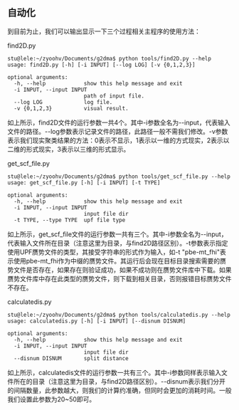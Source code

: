 ## 自动化

到目前为止，我们可以输出显示一下三个过程相关主程序的使用方法：

find2D.py

```
stu@lele:~/zyoohv/Documents/g2dma$ python tools/find2D.py --help
usage: find2D.py [-h] [-i INPUT] [--log LOG] [-v {0,1,2,3}]

optional arguments:
  -h, --help            show this help message and exit
  -i INPUT, --input INPUT
                        path of input file.
  --log LOG             log file.
  -v {0,1,2,3}          visual result.

```

如上所示，find2D文件的运行参数一共4个。其中-i参数全名为--input，代表输入文件的路径。--log参数表示记录文件的路径，此路径一般不需我们修改。-v参数表示我们现实聚类结果的方法：0表示不显示，1表示以一维的方式现实，2表示以二维的形式现实，3表示以三维的形式显示。


get_scf_file.py

```
stu@lele:~/zyoohv/Documents/g2dma$ python tools/get_scf_file.py --help
usage: get_scf_file.py [-h] [-i INPUT] [-t TYPE]

optional arguments:
  -h, --help            show this help message and exit
  -i INPUT, --input INPUT
                        input file dir
  -t TYPE, --type TYPE  upf file type
```

如上所示，get_scf_file文件的运行参数一共有三个。其中-i参数全名为--input，代表输入文件所在目录（注意这里为目录，与find2D路径区别）。-t参数表示指定使用UPF赝势文件的类型，其接受字符串的形式作为输入，如-t "pbe-mt_fhi"表示使用pbe-mt_fhi作为中缀的赝势文件。其运行后会现在目标目录搜索需要的赝势文件是否存在，如果存在则验证成功，如果不成功则在赝势文件库中下载。如果赝势文件库中存在此类型的赝势文件，则下载到相关目录，否则报错目标赝势文件不存在。

calculatedis.py

```
stu@lele:~/zyoohv/Documents/g2dma$ python tools/calculatedis.py --help
usage: calculatedis.py [-h] [-i INPUT] [--disnum DISNUM]

optional arguments:
  -h, --help            show this help message and exit
  -i INPUT, --input INPUT
                        input file dir
  --disnum DISNUM       split distance
```

如上所示，calculatedis文件的运行参数一共有三个。其中-i参数同样表示输入文件所在的目录（注意这里为目录，与find2D路径区别）。--disnum表示我们分开的间隔数量，此参数越大，则我们的计算约准确，但同时会更加的消耗时间。一般我们设置此参数为20~50即可。
